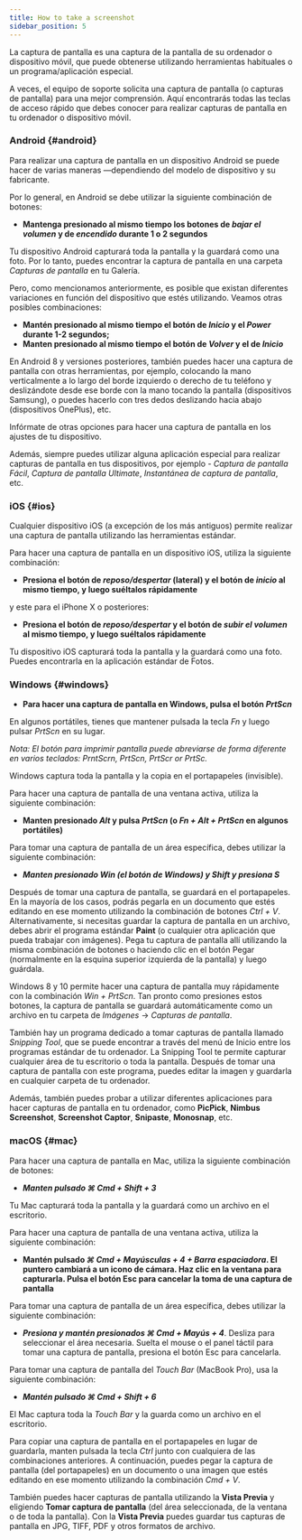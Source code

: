 ```yaml
---
title: How to take a screenshot
sidebar_position: 5
---
```


La captura de pantalla es una captura de la pantalla de su ordenador o dispositivo móvil, que puede obtenerse utilizando herramientas habituales o un programa/aplicación especial.

A veces, el equipo de soporte solicita una captura de pantalla (o capturas de pantalla) para una mejor comprensión. Aquí encontrarás todas las teclas de acceso rápido que debes conocer para realizar capturas de pantalla en tu ordenador o dispositivo móvil.

### Android {#android}

Para realizar una captura de pantalla en un dispositivo Android se puede hacer de varias maneras —dependiendo del modelo de dispositivo y su fabricante.

Por lo general, en Android se debe utilizar la siguiente combinación de botones:

- **Mantenga presionado al mismo tiempo los botones de *bajar el volumen* y de *encendido* durante 1 o 2 segundos**

Tu dispositivo Android capturará toda la pantalla y la guardará como una foto. Por lo tanto, puedes encontrar la captura de pantalla en una carpeta *Capturas de pantalla* en tu Galería.

Pero, como mencionamos anteriormente, es posible que existan diferentes variaciones en función del dispositivo que estés utilizando. Veamos otras posibles combinaciones:

- **Mantén presionado al mismo tiempo el botón de *Inicio* y el *Power* durante 1-2 segundos;**
- **Manten presionado al mismo tiempo el botón de *Volver* y el de *Inicio***

En Android 8 y versiones posteriores, también puedes hacer una captura de pantalla con otras herramientas, por ejemplo, colocando la mano verticalmente a lo largo del borde izquierdo o derecho de tu teléfono y deslizándote desde ese borde con la mano tocando la pantalla (dispositivos Samsung), o puedes hacerlo con tres dedos deslizando hacia abajo (dispositivos OnePlus), etc.

Infórmate de otras opciones para hacer una captura de pantalla en los ajustes de tu dispositivo.

Además, siempre puedes utilizar alguna aplicación especial para realizar capturas de pantalla en tus dispositivos, por ejemplo - *Captura de pantalla Fácil*, *Captura de pantalla Ultimate*, *Instantánea de captura de pantalla*, etc.

### iOS {#ios}

Cualquier dispositivo iOS (a excepción de los más antiguos) permite realizar una captura de pantalla utilizando las herramientas estándar.

Para hacer una captura de pantalla en un dispositivo iOS, utiliza la siguiente combinación:

- **Presiona el botón de *reposo/despertar* (lateral) y el botón de *inicio* al mismo tiempo, y luego suéltalos rápidamente**

y este para el iPhone X o posteriores:

- **Presiona el botón de *reposo/despertar* y el botón de *subir el volumen* al mismo tiempo, y luego suéltalos rápidamente**

Tu dispositivo iOS capturará toda la pantalla y la guardará como una foto. Puedes encontrarla en la aplicación estándar de Fotos.

### Windows {#windows}

- **Para hacer una captura de pantalla en Windows, pulsa el botón *PrtScn***

En algunos portátiles, tienes que mantener pulsada la tecla *Fn* y luego pulsar *PrtScn* en su lugar.

*Nota: El botón para imprimir pantalla puede abreviarse de forma diferente en varios teclados: PrntScrn, PrtScn, PrtScr or PrtSc.*

Windows captura toda la pantalla y la copia en el portapapeles (invisible).

Para hacer una captura de pantalla de una ventana activa, utiliza la siguiente combinación:

- **Manten presionado *Alt* y pulsa *PrtScn* (o *Fn + Alt + PrtScn* en algunos portátiles)**

Para tomar una captura de pantalla de un área específica, debes utilizar la siguiente combinación:

- ***Manten presionado *Win* (el botón de Windows) y *Shift* y presiona ***S******

Después de tomar una captura de pantalla, se guardará en el portapapeles. En la mayoría de los casos, podrás pegarla en un documento que estés editando en ese momento utilizando la combinación de botones *Ctrl + V*. Alternativamente, si necesitas guardar la captura de pantalla en un archivo, debes abrir el programa estándar **Paint** (o cualquier otra aplicación que pueda trabajar con imágenes). Pega tu captura de pantalla allí utilizando la misma combinación de botones o haciendo clic en el botón Pegar (normalmente en la esquina superior izquierda de la pantalla) y luego guárdala.

Windows 8 y 10 permite hacer una captura de pantalla muy rápidamente con la combinación *Win + PrtScn*. Tan pronto como presiones estos botones, la captura de pantalla se guardará automáticamente como un archivo en tu carpeta de *Imágenes* → *Capturas de pantalla*.

También hay un programa dedicado a tomar capturas de pantalla llamado *Snipping Tool*, que se puede encontrar a través del menú de Inicio entre los programas estándar de tu ordenador. La Snipping Tool te permite capturar cualquier área de tu escritorio o toda la pantalla. Después de tomar una captura de pantalla con este programa, puedes editar la imagen y guardarla en cualquier carpeta de tu ordenador.

Además, también puedes probar a utilizar diferentes aplicaciones para hacer capturas de pantalla en tu ordenador, como **PicPick**, **Nimbus Screenshot**, **Screenshot Captor**, **Snipaste**, **Monosnap**, etc.

### macOS {#mac}

Para hacer una captura de pantalla en Mac, utiliza la siguiente combinación de botones:

- ***Manten pulsado ***⌘ Cmd + Shift + 3******

Tu Mac capturará toda la pantalla y la guardará como un archivo en el escritorio.

Para hacer una captura de pantalla de una ventana activa, utiliza la siguiente combinación:

- **Mantén pulsado *⌘ Cmd + Mayúsculas + 4 + Barra espaciadora*.  El puntero cambiará a un icono de cámara. Haz clic en la ventana para capturarla. Pulsa el botón Esc para cancelar la toma de una captura de pantalla**

Para tomar una captura de pantalla de un área específica, debes utilizar la siguiente combinación:

- ***Presiona y mantén presionados ***⌘ Cmd + Mayús + 4******. Desliza para seleccionar el área necesaria. Suelta el mouse o el panel táctil para tomar una captura de pantalla, presiona el botón Esc para cancelarla.

Para tomar una captura de pantalla del *Touch Bar* (MacBook Pro), usa la siguiente combinación:

- ***Mantén pulsado ***⌘ Cmd + Shift + 6******

El Mac captura toda la *Touch Bar* y la guarda como un archivo en el escritorio.

Para copiar una captura de pantalla en el portapapeles en lugar de guardarla, manten pulsada la tecla *Ctrl* junto con cualquiera de las combinaciones anteriores. A continuación, puedes pegar la captura de pantalla (del portapapeles) en un documento o una imagen que estés editando en ese momento utilizando la combinación *Cmd + V*.

También puedes hacer capturas de pantalla utilizando la **Vista Previa** y eligiendo **Tomar captura de pantalla** (del área seleccionada, de la ventana o de toda la pantalla). Con la **Vista Previa** puedes guardar tus capturas de pantalla en JPG, TIFF, PDF y otros formatos de archivo.
